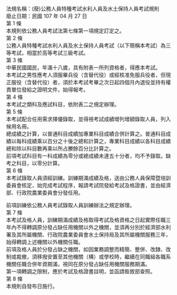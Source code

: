 法規名稱：(廢)公務人員特種考試水利人員及水土保持人員考試規則  
廢止日期：民國 107 年 04 月 27 日  
第 1 條  
本規則依公務人員考試法第七條第一項規定訂定之。  
第 2 條  
公務人員特種考試水利人員及水土保持人員考試（以下簡稱本考試）為三  
等考試，相當於高等考試三級考試。  
第 3 條  
中華民國國民，年滿十八歲，具有附表一所列資格者，得應本考試。  
本考試之男性應考人須服畢兵役（含替代役）或經核准免服兵役者，但現  
正服役（含替代役）者，須於本考試考畢之次日起四個月內退役並持有權  
責單位發給之證明文件，始得報考。  
第 4 條  
本考試之類科及應試科目，依附表二之規定辦理。  
第 5 條  
本考試配合任用需求擇優錄取，並得視考試成績增列增額錄取人員，列入  
候用名冊。  
總成績之計算，以普通科目成績加專業科目成績合併計算之。普通科目成  
績以每科成績乘以百分之十後之總和計算之，專業科目成績以各科目成績  
總和除以科目數再乘以所占賸餘百分比計算之。  
前項考試科目有一科成績為零分或總成績未達五十分者，均不予錄取。缺  
考之科目，以零分計算。  
第 6 條  
本考試錄取人員須經訓練。訓練期滿成績及格，送由公務人員保障暨培訓  
委員會核定，始完成考試程序，報請考試院發給考試及格證書，並由經濟  
部、行政院農業委員會分發任用。  


前項訓練依公務人員考試錄取人員訓練辦法之規定辦理。  
第 7 條  
本考試及格人員，訓練期滿成績及格取得考試及格資格之日起實際任職三  
年內不得轉調原分發占缺任用機關以外之機關，並須再分別於經濟部水利  
署及其所屬機關、行政院農業委員會水土保持局及其所屬機關服務三年，  
始得轉調上述機關以外機關任職。  
前項及格人員於分發占缺之機關，如因業務調整而精簡、整併、改隸、改  
制或裁撤，須移撥安置至其他機關（構）或學校時，繼續在同職組各職系  
機關任職合併年資期滿，視同在原分發占缺任用機關服務期滿。  
第一項轉調之限制，應於考試及格證書註明，並函請銓敘部查照。  
第 8 條  
本規則自發布日施行。  



